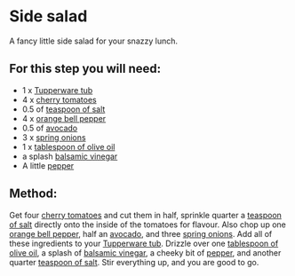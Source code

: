 [Tupperware tub]:Parts/Tupperware.md
[cherry tomatoes]:missing
[teaspoon of salt]:linktosalt.md
[orange bell pepper]:missing
[avocado]:missing
[spring onions]:missing
[tablespoon of olive oil]:missing
[balsamic vinegar]:missing
[pepper]:missing


# Side salad

A fancy little side salad for your snazzy lunch.

## For this step you will need:

* 1 x  [Tupperware tub]
* 4 x  [cherry tomatoes]
* 0.5 of  [teaspoon of salt]
* 4 x  [orange bell pepper]
* 0.5 of  [avocado]
* 3 x  [spring onions]
* 1 x  [tablespoon of olive oil]
* a splash [balsamic vinegar]
* A little [pepper]


## Method:

Get four [cherry tomatoes] and cut them in half, sprinkle quarter a [teaspoon of salt] directly onto the inside of the tomatoes for flavour. Also chop up one [orange bell pepper], half an [avocado], and three [spring onions]. Add all of these ingredients to your [Tupperware tub]. Drizzle over one [tablespoon of olive oil], a splash of [balsamic vinegar], a cheeky bit of [pepper], and another quarter [teaspoon of salt]. Stir everything up, and you are good to go.

